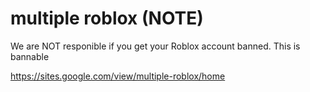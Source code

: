 # multiple roblox (NOTE)

We are NOT responible if you get your Roblox account banned. This is bannable


https://sites.google.com/view/multiple-roblox/home
